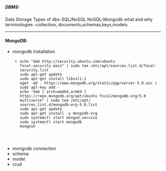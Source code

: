 ##### DBMS:
Data Storage
Types of dbs-SQL/NoSQL
NoSQL-Mongodb
what and why
terminologies -collection, documents,schemas,keys,models

---

#### MongoDB:
- mongodb installation
    - ```
      echo "deb http://security.ubuntu.com/ubuntu               focal-security main" | sudo tee /etc/apt/sources.list.d/focal-security.list
      sudo apt-get update
      sudo apt-get install libssl1.1
      wget -qO - https://www.mongodb.org/static/pgp/server-5.0.asc | sudo apt-key add -
      echo "deb [ arch=amd64,arm64 ] https://repo.mongodb.org/apt/ubuntu focal/mongodb-org/5.0 multiverse" | sudo tee /etc/apt/           sources.list.d/mongodb-org-5.0.list
      sudo apt-get update
      sudo apt-get install -y mongodb-org
      sudo systemctl start mongod.service
      sudo systemctl start mongodb
      mongosh
     ```
    
  

- mongodb connection
- schema
- model
- crud


